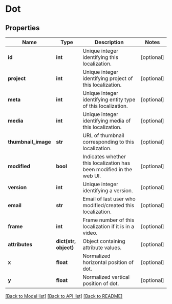# Dot

## Properties
Name | Type | Description | Notes
------------ | ------------- | ------------- | -------------
**id** | **int** | Unique integer identifying this localization. | [optional] 
**project** | **int** | Unique integer identifying project of this localization. | [optional] 
**meta** | **int** | Unique integer identifying entity type of this localization. | [optional] 
**media** | **int** | Unique integer identifying media of this localization. | [optional] 
**thumbnail_image** | **str** | URL of thumbnail corresponding to this localization. | [optional] 
**modified** | **bool** | Indicates whether this localization has been modified in the web UI. | [optional] 
**version** | **int** | Unique integer identifying a version. | [optional] 
**email** | **str** | Email of last user who modified/created this localization. | [optional] 
**frame** | **int** | Frame number of this localization if it is in a video. | [optional] 
**attributes** | **dict(str, object)** | Object containing attribute values. | [optional] 
**x** | **float** | Normalized horizontal position of dot. | [optional] 
**y** | **float** | Normalized vertical position of dot. | [optional] 

[[Back to Model list]](../README.md#documentation-for-models) [[Back to API list]](../README.md#documentation-for-api-endpoints) [[Back to README]](../README.md)

